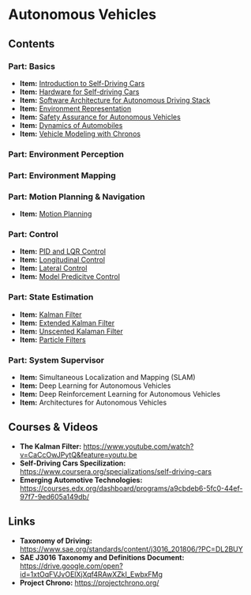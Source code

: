 # Autonomous Vehicles

## Contents

### Part: Basics

- **Item:** <a href="#">Introduction to Self-Driving Cars</a>
- **Item:** <a href="#">Hardware for Self-driving Cars</a>
- **Item:** <a href="#">Software Architecture for Autonomous Driving Stack</a>
- **Item:** <a href="#">Environment Representation</a>
- **Item:** <a href="#">Safety Assurance for Autonomous Vehicles</a>
- **Item:** <a href="#">Dynamics of Automobiles</a>
- **Item:** <a href="autonomous_vehicles_notes/vehicle_modeling_chronos_notes/notes.pdf">Vehicle Modeling with Chronos</a>


### Part: Environment Perception

### Part: Environment Mapping 

### Part: Motion Planning & Navigation

- **Item:** <a href="autonomous_vehicles_notes/motion_planning_notes/notes.pdf">Motion Planning</a>

### Part: Control 

- **Item:** <a href="#">PID and LQR Control</a>
- **Item:** <a href="#">Longitudinal Control</a>
- **Item:** <a href="#">Lateral Control</a>
- **Item:** <a href="#">Model Predicitve Control</a>

### Part: State Estimation

- **Item:** <a href="#">Kalman Filter</a>
- **Item:** <a href="#">Extended Kalman Filter</a>
- **Item:** <a href="#">Unscented Kalaman Filter</a>
- **Item:** <a href="#">Particle Filters</a>

### Part: System Supervisor

- **Item:** Simultaneous Localization and Mapping (SLAM)
- **Item:** Deep Learning for Autonomous Vehicles
- **Item:** Deep Reinforcement Learning for Autonomous Vehicles
- **Item:** Architectures for Autonomous Vehicles

## Courses & Videos

- **The Kalman Filter:** https://www.youtube.com/watch?v=CaCcOwJPytQ&feature=youtu.be
- **Self-Driving Cars Specilization:** https://www.coursera.org/specializations/self-driving-cars
- **Emerging Automotive Technologies:** https://courses.edx.org/dashboard/programs/a9cbdeb6-5fc0-44ef-97f7-9ed605a149db/
## Links

- **Taxonomy of Driving:** https://www.sae.org/standards/content/j3016_201806/?PC=DL2BUY
- **SAE J3016 Taxonomy and Definitions Document:** https://drive.google.com/open?id=1xtOqFVJvOElXjXqf4RAwXZkI_EwbxFMg
- **Project Chrono:** https://projectchrono.org/




